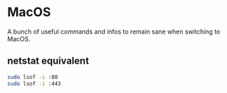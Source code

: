 
# MacOS

A bunch of useful commands and infos to remain sane when switching to MacOS.

## netstat equivalent

```sh
sudo lsof -i :80
sudo lsof -i :443
```

